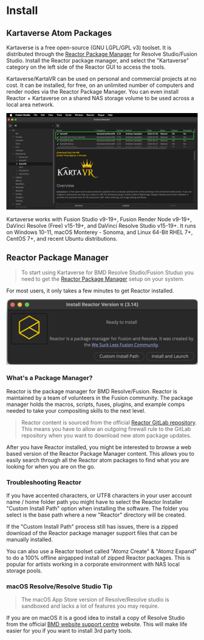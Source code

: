 # Install

## Kartaverse Atom Packages

Kartaverse is a free open-source (GNU LGPL/GPL v3) toolset. It is distributed through the [Reactor Package Manager](https://gitlab.com/WeSuckLess/Reactor) for Resolve Studio/Fusion Studio. Install the Reactor package manager, and select the "Kartaverse" category on the left side of the Reactor GUI to access the tools.

Kartaverse/KartaVR can be used on personal and commercial projects at no cost. It can be installed, for free, on an unlimited number of computers and render nodes via the Reactor Package Manager. You can even install Reactor + Kartaverse on a shared NAS storage volume to be used across a local area network.

![KartaVR for Reactor](Images/kartavr-Install.png)

Kartaverse works with Fusion Studio v9-19+, Fusion Render Node v9-19+, DaVinci Resolve (Free) v15-19+, and DaVinci Resolve Studio v15-19+. It runs on Windows 10-11, macOS Monterey - Sonoma, and Linux 64-Bit RHEL 7+, CentOS 7+, and recent Ubuntu distributions.

## Reactor Package Manager

> To start using Kartaverse for BMD Resolve Studio/Fusion Studuo you need to get the [Reactor Package Manager](https://gitlab.com/WeSuckLess/Reactor) setup on your system. 

For most users, it only takes a few minutes to get Reactor installed.

![Install Reactor](Images/reactor-installer.png)

### What's a Package Manager?

Reactor is the package manager for BMD Resolve/Fusion. Reactor is maintained by a team of volunteers in the Fusion community. The package manager holds the macros, scripts, fuses, plugins, and example comps needed to take your compositing skills to the next level.

> Reactor content is sourced from the official [Reactor GitLab repository](https://gitlab.com/WeSuckLess/Reactor). This means you have to allow an outgoing firewall rule to the GitLab repository when you want to download new atom package updates. 

After you have Reactor installed, you might be interested to browse a web based version of the Reactor Package Manager content. This allows you to easily search through all the Reactor atom packages to find what you are looking for when you are on the go.

### Troubleshooting Reactor

If you have accented characters, or UTF8 characters in your user account name / home folder path you might have to select the Reactor Installer "Custom Install Path" option when installing the software. The folder you select is the base path where a new "Reactor" directory will be created.

If the "Custom Install Path" process still has issues, there is a zipped download of the Reactor package manager support files that can be manually installed. 

You can also use a Reactor toolset called "Atomz Create" & "Atomz Expand" to do a 100% offline airgapped install of zipped Reactor packages. This is popular for artists working in a corporate environment with NAS local storage pools.

### macOS Resolve/Resolve Studio Tip

> The macOS App Store version of Resolve/Resolve studio is sandboxed and lacks a lot of features you may require.

If you are on macOS it is a good idea to install a copy of Resolve Studio from the official [BMD website support centre](https://www.blackmagicdesign.com/support/family/davinci-resolve-and-fusion) website. This will make life easier for you if you want to install 3rd party tools.
